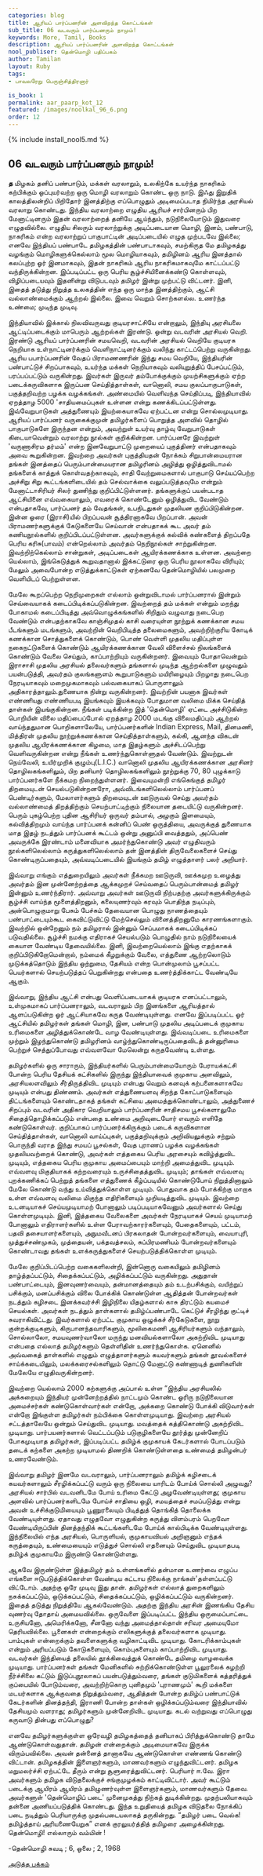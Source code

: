 ```yaml
---
categories: blog
title: ஆரியப் பார்ப்பனரின் அளவிறந்த கொட்டங்கள்
sub_title: 06 ﻿வடவரும் பார்ப்பனரும் நாமும்!
keywords: More, Tamil, Books
description: ஆரியப் பார்ப்பனரின் அளவிறந்த கொட்டங்கள்
nool_publiser: தென்மொழி பதிப்பகம்
author: Tamilan
layout: Ruby
tags: 
- பாவலரேறு பெருஞ்சித்திரனார் 

is_book: 1
permalink: aar_paarp_kot_12
featured: /images/noolkal_96_6.png
order: 12
---
```

{% include install_nool5.md %}

## 06 ﻿வடவரும் பார்ப்பனரும் நாமும்!

**த** மிழகம் தனிப் பண்பாடும், மக்கள் வரலாறும், உலகிற்கே உயர்ந்த நாகரிகம் கற்பிக்கும் ஒப்புயர்வற்ற ஒரு மொழி வரலாறும் கொண்ட ஒரு நாடு. இஃது இறுதிக் காலத்திலன்றிப் பிறிதோர் இனத்திற்கு எப்பொழுதும் அடிமைப்படாத நிமிர்ந்த அரசியல் வரலாறு கொண்டது. இந்திய வரலாற்றை எழுதிய ஆரியச் சார்பினரும் பிற மேனாட்டினரும் இதன் வரலாற்றைத் தனியே ஆய்ந்தும், நடுநிலையோடும் இதுவரை எழுதவில்லை. எழுதிய சிலரும் வரலாற்றுக்கு அடிப்படையான மொழி, இனம், பண்பாடு, நாகரிகம் என்ற வரலாற்றுப் பாகுபாட்டின் அடிப்படையில் எழுத முற்படவே இல்லை; எனவே இந்தியப் பண்பாடே தமிழகத்தின் பண்பாடாகவும், சமற்கிருத மே தமிழகத்து வழங்கும் மொழிகளுக்கெல்லாம் மூல மொழியாகவும், தமிழினம் ஆரிய இனத்தால் கலப்புற்ற ஓர் இனமாகவும், இதன் நாகரிகம் ஆரிய நாகரிகமாகவுமே காட்டப்பட்டு வந்திருக்கின்றன. இப்படிப்பட்ட ஒரு பெரிய சூழ்ச்சியினைக்கண்டு கொள்ளவும், விழிப்படையவும் இதனின்று விடுபடவும் தமிழர் இன்று முற்பட்டு விட்டனர். இனி, இதைத் தடுத்து நிறுத்த உலகத்தின் எந்த ஒரு மாந்த இனத்திற்கும், ஆட்சி வல்லாண்மைக்கும் ஆற்றல் இல்லை. இவை வெறும் சொற்களல்ல. உணர்ந்த உண்மை; முடிந்த முடிவு.

இந்தியாவில் இக்கால் நிலவிவருவது குடியரசாட்சியே என்றாலும், இந்தியு அரசியலை ஆட்டிப்படைக்கும் மாபெரும் ஆற்றல்கள் இரண்டு. ஒன்று வடவரின் அரசியல் வெறி. இரண்டு ஆரியப் பார்ப்பனரின் சமயவெறி, வடவரின் அரசியல் வெறியே குடியரசு நெறியாக உள்நாட்டினர்க்கும் வெளிநாட்டினர்க்கும் வலிந்து காட்டப்பெற்று வருகின்றது. ஆரிய பபார்ப்பனரின் வேதப் பிராமணணரின் இந்து சமய வெறியே, இந்தியரின் பண்பாட்டுச் சிறப்பாகவும், உயர்ந்த மக்கள் நெறியாகவும் வலியுறுத்திப் பேசப்பட்டும், பரப்பப்பட்டும் வருகின்றது. இவர்கள் இருவர் தம்போக்குக்கும் முயற்சிகளுக்கும் ஏற்ற படைக்கருவிகளாக இருப்பன செய்தித்தாள்கள், வானொலி, சமய குலப்பாகுபாடுகள், பகுத்தறிவற்ற பழக்க வழக்கங்கள். அண்மையில் வெளிவந்த செய்திப்படி, இந்தியாவில் ஏறத்தாழ 5000 'சாதியமைப்புகள் உள்ளன என்று கணக்கிடப்பட்டுள்ளது. இவ்வேறுபாடுகள் அத்துணையும் இயற்கையாகவே ஏற்பட்டன என்று சொல்லமுடியாது. ஆரியப் பார்ப்பனர் வருகைக்குமுன் தமிழர்களைப் பொறுத்த அளவில் தொழில் பாகுபாடுகளே இருந்தன என்றும், அவற்றுள் உயர்வு தாழ்வு வேறுபாடுகள் கிடையாவென்றும் வரலாற்று நூல்கள் குறிக்கின்றன. பார்ப்பனரே இவற்றுள் 'வருணாசிரம தர்மம்' என்ற இனவேறுபாட்டு முறையைப் புகுத்தினர் என்பதாகவும் அவை கூறுகின்றன. இவற்றை அவர்கள் புகுத்தியதன் நோக்கம் சிறுபான்மையரான தங்கள் இனத்தைப் பெரும்பான்மையரான தமிழரினம் அழித்து ஒழித்துவிடாமல் தங்களைக் காத்துக் கொள்வதற்காகவும், சாதி வேற்றுமைகளால் பாகுபாடு செய்யப்பெற்ற அச்சிறு சிறு கூட்டங்களிடையில் தம் செல்வாக்கை வலுப்படுத்தவுமே என்றும் மேனாட்டாசிரியர் சிலர் துணிந்து குறிப்பிட்டுள்ளனர். தங்களுக்குப் பயன்படாத ஆட்சியினை எவ்வகையாலும், எவரைக் கொண்டேனும் ஒழித்துவிட வேண்டும் என்பதாகவே, பார்ப்பனர் தம் வேதங்கள், உபநிடதுகள் முதலியன குறிப்பிடுகின்றன. இன்ன ஓரை (இராசி)யில் பிறப்பவன் சூத்திரனாகவே பிறப்பான். அவன் பிராமணர்களுக்குக் கேடுகளையே செய்வான் என்பதாகக் கூட அவர் தம் கணியநூல்களில் குறிப்பிடப்பட்டுள்ளன. அவர்களுக்குக் கல்விக் கண்களைத் திறப்பதே பெரிய கரிசு(பாவம்) என்றெல்லாம் அவர்தம் நெறிநூல்கள் சாற்றுகின்றன. இவற்றிற்கெல்லாம் சான்றுகள், அடிப்படைகள் ஆயிரக்கணக்காக உள்ளன. அவற்றை யெல்லாம், இங்கெடுத்துக் கூறுவதானால் இக்கட்டுரை ஒரு பெரிய நூலாகவே விரியும்; மேலும் அவைபோன்ற எடுத்துக்காட்டுகள் ஏற்கனவே
தென்மொழியில் பலமுறை வெளியிடப் பெற்றுள்ளன.

மேலே கூறப்பெற்ற நெறிமுறைகள் எல்லாம் ஒன்றுவிடாமல் பார்ப்பனரால் இன்றும் செவ்வையாகக் கடைப்பிடிக்கப்படுகின்றன. இவற்றைத் தம் மக்கள் என்றும் மறந்து போகாமல் கடைப்பிடித்து அவ்வொழுக்கங்களில் சிறிதும் வழுவாது நடைபெற வேண்டும் என்பதற்காகவே காஞ்சிமுதல் காசி வரையுள்ள நூற்றுக் கணக்கான சமய பீடங்களும் மடங்களும், அவற்றின் வெறிபிடித்த தலைமைகளும், அவற்றிற்குரிய கோடிக் கணக்கான சொத்துகளைக் கொண்டும், பொண் வெள்ளி முதலிய மதிப்புள்ள நகைநட்டுகளைக் கொண்டும் ஆயிரக்கணக்கான வேலி விளைச்சல் நிலங்களைக் கொண்டும் வேலை செய்தும், காப்பாற்றியும் வருகின்றனர். இவையும் போதாவென்றும் இராசாசி முதலிய அரசியல் தலைவர்களும் தங்களால் முடிந்த ஆற்றல்களை முழுவதும் பயன்படுத்தி, அவர்தம் குலங்களுளம் கூறுபாடுகளும் மயிரிழையும் பிறழாது நடைபெற நேரடியாகவும் மறைமுகமாகவும் பல்வகையாகப் பொருளாலும் அதிகாரத்தாலும்.துணையாக நின்று வருகின்றனர். இவற்றின் பயனாக இவர்கள் எண்ணியது எண்ணியபடி இயங்கவும் இயக்கவும் போதுமான வலிமை மிக்க செய்தித் தாள்கள் இயங்குகின்றன. நீங்கள் படிக்கின்ற இத் 'தென்மொழி' ஏட்டை அச்சிடுகின்ற பொறியின் விலை மதிப்பைப்போல் ஏறத்தாழ 2000 மடங்கு விலைமதிப்பும் ஆற்றல் வாய்ந்ததுமான பொறிகளாலேயே, பார்ப்பனர்களின் Indian Express, Mail, தினமணி, மித்திரன் முதலிய நூற்றுக்கணக்கான செய்தித்தாள்களும், கல்கி, ஆனந்த விகடன் முதலிய ஆயிரக்கணக்கான கிழமை, மாத இதழ்களும் அச்சிடப்பெற்று வெளிவருகின்றன என்று நீங்கள் உணர்ந்துகொள்ளுதல் வேண்டும். இவற்றுடன் நெய்வேலி, உயிர்முறிக் குழும்பு(L.I.C.) வானொலி முதலிய ஆயிரக்கணக்கான அரசினர் தொழிலகங்களிலும், பிற தனியார் தொழிலகங்களிலும் நூற்றுக்கு 70, 80 புழுக்காடு பார்ப்பனர்களே நீக்கமற நிறைந்துள்ளனர். இவையுமன்றி எங்கெங்குத் தமிழர் திறமையுடன் செயல்படுகின்றனரோ, அவ்விடங்களிலெல்லாம் பார்ப்பனப் பெண்டிர்களும், மேலாளர்களும் திறமையுடன் ஊடுருவல் செய்து அவர்தம் வல்லாண்மைத் திறத்திற்கும் செயற்பாட்டிற்கும் நிலையான தடையிட்டு வருகின்றனர். பெரும் புகழ்பெற்ற புதின ஆசிரியர் ஒருவர் தம்பால், அழகும் இளமையும், கல்வித்திறமும் வாய்ந்த பார்ப்பனக் கன்னிப் பெண் ஒருத்தியை, அவருக்குத் துணையாக மாத இதழ் நடத்தும் பார்ப்பனக் கூட்டம் ஒன்று அனுப்பி வைத்ததும், அப்பெண் அவருக்கே இரண்டாம் மனைவியாக அமர்ந்துகொண்டு அவர் எழுதிவரும் நூல்களிலெல்லாம்
கருத்துகளிலெல்லாம் தன் இனத்தின் திருவேலைகளைச் செய்து கொண்டிருப்பதையும், அவ்வடிப்படையில் இயங்கும் தமிழ் எழுத்தாளர் பலர் அறியார்.

இவ்வாறு எங்கும் எத்துறையிலும் அவர்கள் நீக்கமற ஊடுருவி, ஊக்கமுற உழைத்து அவர்தம் இன முன்னேற்றத்தை ஆக்கமுறச் செய்வதைப் பெரும்பான்மைத் தமிழர் இன்னும் உணர்ந்திரார். அவ்வாறு அவர்கள் ஊடுருவி நிற்பதற்கு அவர்களுக்கிருக்கும் சூழ்ச்சி வாய்ந்த மூளைத்திறனும், கலையுணர்வும் கரவும் பொதிந்த நடிப்பும், அன்பொழுகுமாறு பேசும் பேச்சும் தேவையான பொழுது நாணத்தையும் பண்பாட்டையும்கூட கைவிட்டுவிட்டு மேற்செல்லும் வினைத்திறனுமே காரணங்களாகும். இவற்றில் ஒன்றேனும் நம் தமிழரால் இன்னும் செப்பமாகக் கடைப்பிடிக்கப் படுவதில்லை. சூழ்ச்சி நமக்கு எதிராகச் செயல்படும் பொழுதில் நாம் நடுநிலையைக் கையாள வேண்டிய தேவையில்லை. இனி, இவற்றையெல்லாம் இங்கு எதற்காகக் குறிப்பிடுகிறோமென்றால், நம்மைக் கீழறுக்கும் வேலை, எத்துணை ஆற்றலொடும் முடுக்கத்தொடும் இந்திய ஒற்றுமை, தேசியம் என்ற பொன்முலாம் பூசப்பட்ட பெயர்களால் செயற்படுத்தப் பெறுகின்றது என்பதை உணர்த்திக்காட்ட வேண்டியே ஆகும்.

இவ்வாறு, இந்திய ஆட்சி என்பது வெளிப்படையாகக் குடியரசு எனப்பட்டாலும், உள்முகமாகப் பார்ப்பனராலும், வடவராலும் பிற இனங்களை ஆரியத்தால் ஆளப்படுகின்ற ஓர் ஆட்சியாகவே கருத வேண்டியுள்ளது. எனவே இப்படிப்பட்ட ஓர் ஆட்சியில் தமிழர்கள் தங்கள் மொழி, இன, பண்பாடு முதலிய அடிப்படைக் குமுகாய உரிமைகளை அழித்துக்கொண்டே வாழ வேண்டியுள்ளது. இவ்வடிப்படை உரிமைகளை முற்றும் இழந்துகொண்டு தமிழரினம் வாழ்ந்துகொண்டிருப்பதைவிடத் தன்னுரிமை பெற்றுச் செத்துப்போவது எவ்வளவோ மேலென்று கருதவேண்டி உள்ளது.

தமிழர்களில் ஒரு சாராரும், இந்தியர்களில் பெரும்பான்மையோரும் பேராயக்கட்சி போன்ற பெரிய தேசியக் கட்சிகளில் இருந்து இந்தியாவைக் குமுகாய அளவிலும், அரசியலளவிலும் சீர்திருத்திவிட முடியும் என்பது வெறும் கனவுக் கற்பனைகளாகவே முடியும் என்பது திண்ணம். அவர்கள் எத்துணையளவு சிறந்த கோட்பாடுகளையும் திட்டங்களையும் கொண்டதாகத் தங்கள் கட்சியை அமைத்துக்கொண்டாலும், அத்துணைச் சிறப்பும் வடவரின் அதிகார வெறியாலும் பார்ப்பனரின் சாதிசமய பூசல்களாலுமே சிதைத்தொழிக்கப்படும் என்பதை உண்மை அறிவுடையோர் எவரும் எளிதே கண்டுகொள்வர். குறிப்பாகப் பார்ப்பனர்க்கிருக்கும் படைக் கருவிகளான செய்தித்தாள்கள், வானொலி வாய்ப்புகள், பகுத்தறிவுக்கும் அறிவியலுக்கும் சற்றும் பொருந்தி வராத இந்து சமயப் பூசல்கள், வேத புராணப் பழக்க வழக்கங்கள் முதலியவற்றைக் கொண்டு, அவர்கள் எத்தகைய பெரிய அரசையும் கவிழ்த்துவிட முடியும், எத்தகைய பெரிய குமுகாய அமைப்பையும் மாற்றி அமைத்துவிட முடியும். எவ்வளவு மிகுதியாகக் கற்றவரையும் உருச்சிதைத்துவிட முடியும்; தாங்கள் எவ்வளவு புறக்கணிக்கப் பெற்றுத் தங்களை எத்துணைக் கீழ்ப்படியில் கொண்டுபோய் நிறுத்தினாலும் மேலே கொண்டு வந்து உய்வித்துக்கொள்ள முடியும். பொதுவாக தம் போக்கிற்கு மாறாக உள்ள எவ்வளவு வலிமை மிகுந்த எதிரிகளையும் முறியடித்துவிட முடியும். இவற்றை உடனடியாகச் செய்யமுடியாமற் போனாலும் படிப்படியாகவேனும் அவர்களால் செய்து கொள்ளமுடியும். இனி, இத்தகைய வேலைகளை அவர்கள் நேரடியாகச் செயய் முடியாமற் போனாலும் எதிராளர்களில் உள்ள பேராவற்காரர்களையும், பேதைகளையும், பட்டம், பதவி தசையாளர்களையும், அநுமவீடனப் பிரகலாதன் போன்றவர்களையும், வையாபுரி, முத்துச்சண்முகம், முத்தையன், பக்தவத்சலம், சுப்பிரமணியம் போன்றவர்களையும் கொண்டாவது தங்கள் உளக்கருத்துகளைச் செயற்படுத்திக்கொள்ள முடியும்.

மேலே குறிப்பிடப்பெற்ற வகைகளிலன்றி, இன்னொரு வகையிலும் தமிழினம் தாழ்த்தப்பட்டும், சிதைக்கப்பட்டும், அழிக்கப்பட்டும் வருகின்றது. அதுதான் பண்பாட்டையும், இனவுணர்வையும், தன்மானத்தையும் தம் உடற்பசிக்கும், வயிற்றுப் பசிக்கும், மனப்பசிக்கும் விலை போக்கிக் கொண்டுள்ள ஆதித்தன் போன்றவர்கள் நடத்தும் கழிசடை இனக்கவர்ச்சி இழிநிலை யிதழ்களால் காசு திரட்டும் கயமைச் செயல்கள். அவர்கள் நடத்தும் தாள்களால் தமிழ்ப்பண்பாடே கெட்டுச் சீரழிந்து குட்டிச் சுவராகிவிட்டது. இவர்களால் ஏற்பட்ட குமுகாய ஒழுக்கச் சீர்கேடுகளை, நூறு குன்றக்குடிகளும், கிருபானந்தவாரிகளும், மூலிகைமணி ஆசிரியர்களும் வந்தாலும், சொல்லாலோ, சமயவுணர்வாலோ மருந்து மனவியல்களாலோ அகற்றிவிட முடியாது என்பதை எல்லாத் தமிழர்களும் தெள்ளிதின் உணர்ந்துகொள்க. ஏனெனில் அவ்வகைத் தாள்களில் எழுதும் எழுத்தாளர்களும் கயவர்களும் தங்கள் தூவல்களைச் சாய்க்கடையிலும், மலக்கரைசல்களிலும் தொட்டு மேனாட்டு கண்ணாடித் துணிகளின் மேலேயே எழுதிவருகின்றனர்.

இவற்றை யெல்லாம் 2000 கற்களுக்கு அப்பால் உள்ள “இந்திய அரசியலில் அக்கறையும் இந்தியர் முன்னேற்றத்தில் நாட்டமும் கொண்ட ஓரிரு நடுநிலையான அமைச்சர்கள் கண்டுகொள்வார்கள் என்றோ, அக்கறை கொண்டு போக்கி விடுவார்கள் என்றோ இங்குள்ள தமிழர்கள் நம்பிக்கை கொள்ளமுடியாது. இவற்றை அரசியல் சட்டத்தாலேயே ஒன்றும் செய்துவிட முடியாது. மவத்தைக் கத்திகொண்டு அகற்றிவிட முடியாது. பார்பயனர்களால் வெட்டப்படும் படுகுழிகளையே தூர்த்து முன்னேறிப் போகமுடியாத தமிழர்கள், இப்படிப்பட்ட தமிழ்க் குமுகாயக் கேடர்களால் போடப்படும் தடைக் கற்களை அகற்ற முடியாமல் திணறிக் கொண்டுள்ளதை உண்மைத் தமிழன்பர் உணரவேண்டும்.

இவ்வாறு தமிழர் இனமே வடவராலும், பார்ப்பனராலும் தமிழ்க் கழிசடைக் கயவர்களாலும் சீரழிக்கப்பட்டு வரும் ஒரு நிலையை யாரிடம் போய்க் சொல்லி அழுவது? அரசியல் சார்பில் வடவனிடமே போய் உரிமை கேட்டு அழவேண்டியுள்ளது; குமுகாய அளவில் பார்ப்பனர்களிடமே போய்ச் சாதியை ஒழி, சமயத்தைச் சமப்படுத்து என்று அவன் உச்சிக்குடுமியையும் பூணுரலையும் பிடித்துத் தொங்கித் தொலைக்க வேண்டியுள்ளது. ஏதாவது எழுதவோ எழுதுகின்ற கருத்து விளம்பரம் பெறவோ வேண்டியிருப்பின் தினத்தந்திக் கூட்டங்களிடமே போய்க் கால்பிடிக்க வேண்டியுள்ளது. இந்நிலையில் எந்த அரசியல், பொருளியல், குமுகாயவியல் அறிஞனும் எந்தக் கருத்தையும், உண்மையையும் எடுத்துச் சொல்லி எதனையும் செய்துவிட முடியாதபடி தமிழ்க் குமுகாயமே இருண்டு கொண்டுள்ளது.

ஆகவே இருண்டுள்ள இத்தமிழர் தம் உள்ளங்களில் தன்மான உணர்வை எழுப்ப எங்களை ஈடுபடுத்திக்கொள்ள வேண்டிய கட்டாய நிலைக்கு நாங்கள்'தள்ளப்பட்டு விட்டோம். அதற்கு ஒரே முடிவு இது தான். தமிழர்கள் எல்லாத் துறைகளிலும் நசுக்கப்பட்டும், ஒடுக்கப்பட்டும், சிதைக்கப்பட்டும், ஒழிக்கப்பட்டும் வருகின்றனர். இதைத் தடுத்து நிறுத்தியே ஆகல்வேண்டும். அதற்கு இந்திய அரசின் இணங்கிய தேசிய வுணர்வு தோதாய் அமையவில்லை. ஒருவேளை இப்படிப்பட்ட இந்திய ஒருமைப்பாட்டை உருசியனோ, அமெரிக்கனோ, சீனனோ வந்து அமைத்தால்தான் சரிவர அமையுமோ தெரியவில்லை. பூனைகள் என்றைக்கும் எலிகளுக்குத் தலைவர்களாக முடியாது. பாம்புகள் என்றைக்கும் தவளைகளுக்கு வழிகாட்டிவிட முடியாது. கோடரிக்காம்புகள் என்றும் அரியப்படும் கோடுகளையும், கொம்புகளையும் காப்பாற்றிவிட முடியாது. வடவர்கள் இந்தியைத் தலையில் தூக்கிவைத்துக் கொண்டே தமிழை வாழவைக்க முடியாது. பார்ப்பனர்கள் தங்கள் மேனிகளில் சுற்றிக்கொண்டுள்ள பூலுரலைக் கழற்றி நீர்ச்சிலை கட்டும் இடுப்புநூலாகப் பயன்படுத்தும்வரை, தங்கள் குடுமிகளைக் கத்தரித்துக் குப்பையில் போடும்வரை, அவற்றிற்கொரு புனிதமும் 'புராணமும்' கூறி மக்களை மடயர்களாக ஆக்குவதை நிறுத்தும்வரை, ஆதித்தன் போன்ற தமிழ்ப் பண்பாட்டுக் கேடர்களின் தினத்தந்தி, இராணி போன்ற தாள்கள் ஒழிக்கப்படும்வரை இந்தியாவில் தேசியமும் வளராது; தமிழர்களும் முன்னேறிவிட முடியாது. கடல் வற்றுவது எப்பொழுது கருவாடு தின்பது எப்பொழுது?

எனவே தமிழர்களுக்குள்ள ஒரேவழி தமிழகத்தைத் தனியாகப் பிரித்துக்கொண்டு தாமே ஆண்டுகொள்வதுதான். தமிழன் என்றைக்கும் அடிமையாகவே இருக்க விரும்பவில்லை. அவன் தன்னைத் தானாகவே ஆண்டுகொள்ள எண்ணங் கொண்டு விட்டான். தமிழகத்தின் இளைஞர்களும், மாணவர்களும் எழுந்துவிட்டனர். தமிழக மறுமலர்ச்சி ஏற்பட்டே தீரும் என்று சூளுரைத்துவிட்டனர். பெரியார் ஈ.வே. இரா அவர்களும் தமிழக விடுதலைக்குச் சங்குமுழக்கம் காட்டிவிட்டார். அவர் கூட்டும் படைக்கு ஆயிரம் ஆயிரம் தமிழுணர்வுள்ள இளைஞர்களும், மாணவர்களும் தேவை. அவர்களுள் 'தென்மொழிப் படை' முனைமுகத்து நிற்கத் துடிக்கின்றது. முதற்பலியாகவும் தன்னை அணியப்படுத்திக் கொண்டது. இந்த உறுதியைத் தமிழக விடுதலை நோக்கிப் படை நடித்தும் பெரியாருக்கு முதல்படையலாகத் தருகின்றது. “தமிழர் படை வெல்க! தமிழ்த்தாய் அரியணையேறுக” எனக் குரலுயர்த்தித் தமிழரை அழைக்கின்றது. தென்மொழி! எல்லாரும் வம்மின் !

-தென்மொழி சுவடி ; 6, ஓலை ; 2, 1968 

[அடுத்த பக்கம்](aar_paarp_kot_13)